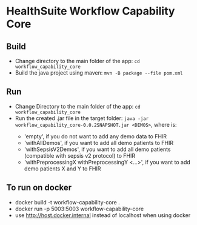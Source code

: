 # HealthSuite Workflow Capability Core

## Build
- Change directory to the main folder of the app: `cd workflow_capability_core`
- Build the java project using maven: `mvn -B package --file pom.xml`

## Run
- Change Directory to the main folder of the app: `cd workflow_capability_core`  
- Run the created .jar file in the target folder:  `java -jar workflow_capability_core-0.0.2SNAPSHOT.jar <DEMOS>`, where <DEMOS> is:  
  - 'empty', if you do not want to add any demo data to FHIR  
  - 'withAllDemos', if you want to add all demo patients to FHIR  
  - 'withSepsisV2Demos', if you want to add all demo patients (compatible with sepsis v2 protocol) to FHIR  
  - 'withPreprocessingX withPreprocessingY <...>', if you want to add demo patients X and Y to FHIR 
## To run on docker
  - docker build -t workflow-capability-core .    
  - docker run -p 5003:5003 workflow-capability-core 
  - use http://host.docker.internal instead of localhost when using docker
